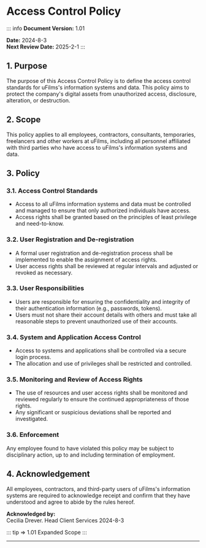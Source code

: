 # Access Control Policy

::: info <Badge type="tip" text="Document Data:" />
**Document Version:** 1.01

**Date:** 2024-8-3  
**Next Review Date:** 2025-2-1
:::

## 1. Purpose

The purpose of this Access Control Policy is to define the access control standards for uFilms's information systems and data. This policy aims to protect the company's digital assets from unauthorized access, disclosure, alteration, or destruction.

## 2. Scope

This policy applies to all employees, contractors, consultants, temporaries, freelancers and other workers at uFilms, including all personnel affiliated with third parties who have access to uFilms's information systems and data.

## 3. Policy

### 3.1. Access Control Standards

- Access to all uFilms information systems and data must be controlled and managed to ensure that only authorized individuals have access.
- Access rights shall be granted based on the principles of least privilege and need-to-know.

### 3.2. User Registration and De-registration

- A formal user registration and de-registration process shall be implemented to enable the assignment of access rights.
- User access rights shall be reviewed at regular intervals and adjusted or revoked as necessary.

### 3.3. User Responsibilities

- Users are responsible for ensuring the confidentiality and integrity of their authentication information (e.g., passwords, tokens).
- Users must not share their account details with others and must take all reasonable steps to prevent unauthorized use of their accounts.

### 3.4. System and Application Access Control

- Access to systems and applications shall be controlled via a secure login process.
- The allocation and use of privileges shall be restricted and controlled.

### 3.5. Monitoring and Review of Access Rights

- The use of resources and user access rights shall be monitored and reviewed regularly to ensure the continued appropriateness of those rights.
- Any significant or suspicious deviations shall be reported and investigated.

### 3.6. Enforcement

Any employee found to have violated this policy may be subject to disciplinary action, up to and including termination of employment.

## 4. Acknowledgement

All employees, contractors, and third-party users of uFilms's information systems are required to acknowledge receipt and confirm that they have understood and agree to abide by the rules hereof.

**Acknowledged by:**  
Cecilia Drever. Head Client Services
2024-8-3

::: tip => 1.01
Expanded Scope
:::

---
